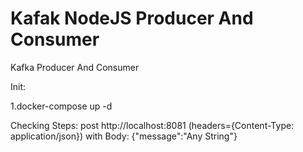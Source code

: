 # Kafak NodeJS Producer And Consumer
Kafka Producer And Consumer 

Init:

1.docker-compose up -d

Checking Steps:
post http://localhost:8081 (headers={Content-Type: application/json}) with Body:
{"message":"Any String"}

